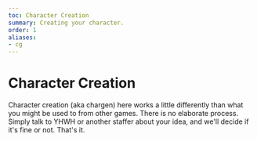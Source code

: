 ```yaml
---
toc: Character Creation
summary: Creating your character.
order: 1
aliases:
- cg
---
```

# Character Creation

Character creation (aka chargen) here works a little differently than what you might be used to from other games. There is no elaborate process. Simply talk to YHWH or another staffer about your idea, and we'll decide if it's fine or not. That's it.
